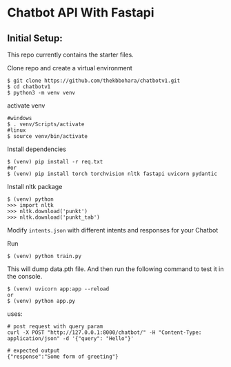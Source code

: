 # Chatbot API With Fastapi

## Initial Setup:

This repo currently contains the starter files.

Clone repo and create a virtual environment

```
$ git clone https://github.com/thekbbohara/chatbotv1.git
$ cd chatbotv1
$ python3 -m venv venv
```

activate venv

```
#windows
$ . venv/Scripts/activate
#linux
$ source venv/bin/activate
```

Install dependencies

```
$ (venv) pip install -r req.txt
#or 
$ (venv) pip install torch torchvision nltk fastapi uvicorn pydantic
```

Install nltk package

```
$ (venv) python
>>> import nltk
>>> nltk.download('punkt')
>>> nltk.download('punkt_tab')
```

Modify `intents.json` with different intents and responses for your Chatbot

Run

```
$ (venv) python train.py
```

This will dump data.pth file. And then run
the following command to test it in the console.

```
$ (venv) uvicorn app:app --reload
or 
$ (venv) python app.py
```

uses:

```
# post request with query param
curl -X POST "http://127.0.0.1:8000/chatbot/" -H "Content-Type: application/json" -d '{"query": "Hello"}'

# expected output
{"response":"Some form of greeting"}
```
